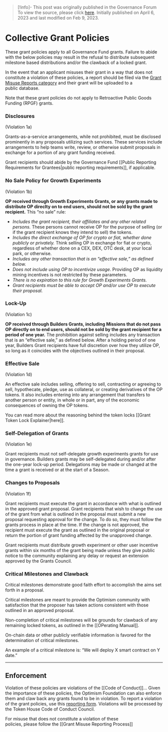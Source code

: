> [!info]- This post was originally published in the Governance Forum
> To view the source, please click [here](https://gov.optimism.io/t/collective-grant-policies/5833). Initially published on April 6, 2023 and last modified on Feb 9, 2023.

<span class="notvisible"></span>
# Collective Grant Policies

These grant policies apply to all Governance Fund grants. Failure to abide with the below policies may result in the refusal to distribute subsequent milestone based distributions and/or the clawback of a locked grant.

In the event that an applicant misuses their grant in a way that does not constitute a violation of these policies, a report should be filed via the [Grant Misuse Reports category](https://gov.optimism.io/t/about-the-grant-misuse-reports-category/7578) and their grant will be uploaded to a public database.

Note that these grant policies do not apply to Retroactive Public Goods Funding (RPGF) grants.

### Disclosures

(Violation 1a)

Grants-as-a-service arrangements, while not prohibited, must be disclosed prominently in any proposals utilizing such services. These services include arrangements to help teams write, review, or otherwise submit proposals in exchange for a portion of any grant funding received.

Grant recipients should abide by the Governance Fund [[Public Reporting Requirements for Grantees|public reporting requirements]], if applicable.

### No Sale Policy for Growth Experiments

(Violation 1b)

**OP received through Growth Experiments Grants, or any grants made to distribute OP direclty on to end users, should not be sold by the grant recipient.** This “no sale” rule:

- _Includes the grant recipient, their affiliates and any other related persons._ These persons cannot receive OP for the purpose of selling (or if the grant recipient knows they intend to sell) the tokens.
- _Includes the direct exchange of OP for crypto or fiat, whether done publicly or privately._ Think selling OP in exchange for fiat or crypto, regardless of whether done on a CEX, DEX, OTC desk, at your local park, or otherwise.
- _Includes any other transaction that is an “effective sale,” as defined below._
- _Does not include using OP to incentivize usage_. Providing OP as liquidity mining incentives is not restricted by these parameters.
- _There is no expiration to this rule for Growth Experiments Grants._
- _Grant recipients must be able to accept OP and/or use OP to execute their proposal._

### Lock-Up

(Violation 1c)

**OP received through Builders Grants, including Missions that do not pass OP directly on to end users, should not be sold by the grant recipient for a period of one year.** The prohibition against selling includes any transaction that is an “effective sale,” as defined below. After a holding period of one year, Builders Grant recipients have full discretion over how they utilize OP, so long as it coincides with the objectives outlined in their proposal.

### Effective Sale

(Violation 1d)

An effective sale includes selling, offering to sell, contracting or agreeing to sell, hypothecate, pledge, use as collateral, or creating derivatives of the OP tokens. It also includes entering into any arrangement that transfers to another person or entity, in whole or in part, any of the economic consequences of owning the OP tokens.

You can read more about the reasoning behind the token locks [[Grant Token Lock Explainer|here]].

### Self-Delegation of Grants

(Violation 1e)

Grant recipients must not self-delegate growth experiments grants for use in governance. Builders grants may be self-delegated during and/or after the one-year lock-up period. Delegations may be made or changed at the time a grant is received or at the start of a Season.

### Changes to Proposals

(Violation 1f)

Grant recipients must execute the grant in accordance with what is outlined in the approved grant proposal. Grant recipients that wish to change the use of the grant from what is outlined in the proposal must submit a new proposal requesting approval for the change. To do so, they must follow the grants process in place at the time. If the change is not approved, the recipient must execute the grant as outlined in the original proposal or return the portion of grant funding affected by the unapproved change.

Grant recipients must distribute growth experiment or other user incentive grants within six months of the grant being made unless they give public notice to the community explaining any delay or request an extension approved by the Grants Council.

### Critical Milestones and Clawback

Critical milestones demonstrate good faith effort to accomplish the aims set forth in a proposal.

Critical milestones are meant to provide the Optimism community with satisfaction that the proposer has taken actions consistent with those outlined in an approved proposal.

Non-completion of critical milestones will be grounds for clawback of any remaining locked tokens, as outlined in the [[OPerating Manual]].

On-chain data or other publicly verifiable information is favored for the determination of critical milestones.

An example of a critical milestone is: “We will deploy X smart contract on Y date.”

---
## Enforcement

Violation of these policies are violations of the [[Code of Conduct]]… Given the importance of these policies, the Optimism Foundation can also enforce them and claw back any grants found to be in violation. To report a violation of the grant policies, use this [reporting form](https://docs.google.com/forms/d/e/1FAIpQLSeLySdMNyQ8aJdzOrMN3BfMy8fChsDuSQW6LLuIRuVm9gmavQ/viewform?usp=sf_link). Violations will be processed by the Token House Code of Conduct Council.

For misuse that does not constitute a violation of these policies, please follow the [[Grant Misuse Reporting Process]]